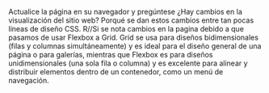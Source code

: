 Actualice la página en su navegador y pregúntese ¿Hay cambios en la visualización del sitio web? Porqué se
dan estos cambios entre tan pocas líneas de diseño CSS.
R//Si se nota cambios en la pagina debido a que pasamos de usar Flexbox a Grid. 
Grid se usa para diseños bidimensionales (filas y columnas simultáneamente) y es ideal para el diseño general de una página o para galerías, 
mientras que Flexbox es para diseños unidimensionales (una sola fila o columna) y es excelente para alinear y distribuir elementos dentro de un contenedor, 
como un menú de navegación.
